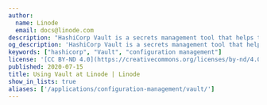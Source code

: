 ```yaml
---
author:
  name: Linode
  email: docs@linode.com
description: "HashiCorp Vault is a secrets management tool that helps to provide secure, automated access to sensitive data. Vault meets these use cases by coupling authentication methods to secret engines using policies to control how access is granted."
og_description: 'HashiCorp Vault is a secrets management tool that helps to provide secure, automated access to sensitive data. Vault meets these use cases by coupling authentication methods to secret engines using policies to control how access is granted.'
keywords: ["hashicorp", "Vault", "configuration management"]
license: '[CC BY-ND 4.0](https://creativecommons.org/licenses/by-nd/4.0)'
published: 2020-07-15
title: Using Vault at Linode | Linode
show_in_lists: true
aliases: ['/applications/configuration-management/vault/']
---
```


